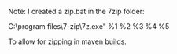 Note: I created a zip.bat in the 7zip folder:

C:\\program files\\7-zip\\7z.exe" %1 %2 %3 %4 %5

To allow for zipping in maven builds.